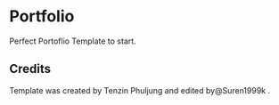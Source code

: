 # Portfolio

Perfect Portoflio Template to start.

## Credits

Template was created by Tenzin Phuljung and edited by@Suren1999k .
